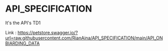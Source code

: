 # API_SPECIFICATION

It's the API's TD1

Link :
https://petstore.swagger.io/?url=raw.githubusercontent.com/RianAina/API_SPECIFICATION/main/API_ONBIARDING_DATA
